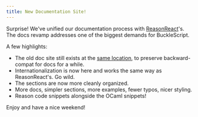 ```yaml
---
title: New Documentation Site!
---
```


Surprise! We've unified our documentation process with [ReasonReact](https://reasonml.github.io/reason-react/)'s. The docs revamp addresses one of the biggest demands for BuckleScript.

A few highlights:

- The old doc site still exists at the [same location](https://bucklescript.github.io/bucklescript/Manual.html), to preserve backward-compat for docs for a while.
- Internationalization is now here and works the same way as ReasonReact's. Go wild.
- The sections are now more cleanly organized.
- More docs, simpler sections, more examples, fewer typos, nicer styling.
- Reason code snippets alongside the OCaml snippets!

Enjoy and have a nice weekend!
